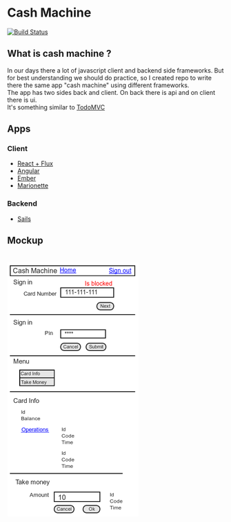 # Cash Machine
[![Build Status](https://travis-ci.org/ButuzGOL/cashmachine.svg?branch=master)](https://travis-ci.org/ButuzGOL/cashmachine)

## What is cash machine ?
In our days there a lot of javascript client and backend side frameworks. But for best understanding we should do practice, so I created repo to write there the same app "cash machine" using different frameworks.  
The app has two sides back and client. On back there is api and on client there is ui.  
It's something similar to [TodoMVC](https://github.com/tastejs/todomvc)

## Apps

### Client
* [React + Flux](https://github.com/ButuzGOL/cashmachine/tree/master/apps/react)
* [Angular](https://github.com/ButuzGOL/cashmachine/tree/master/apps/angular)
* [Ember](https://github.com/ButuzGOL/cashmachine/tree/master/apps/ember)
* [Marionette](https://github.com/ButuzGOL/cashmachine/tree/master/apps/marionette)  

### Backend
* [Sails](https://github.com/ButuzGOL/cashmachine/tree/master/apps/sails)

## Mockup
# ![Mockup](mockup.png)
